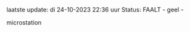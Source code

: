 laatste update: 
di 24-10-2023 22:36   uur 
Status: FAALT - geel - 
<div class="service Y">microstation</div>